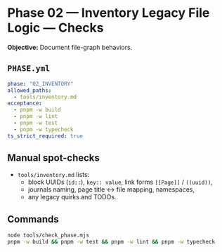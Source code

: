 # Phase 02 — Inventory Legacy File Logic — Checks

**Objective:** Document file-graph behaviors.

## `PHASE.yml`
```yaml
phase: "02_INVENTORY"
allowed_paths:
  - tools/inventory.md
acceptance:
  - pnpm -w build
  - pnpm -w lint
  - pnpm -w test
  - pnpm -w typecheck
ts_strict_required: true
```

## Manual spot-checks
- `tools/inventory.md` lists:
  - block UUIDs (`id::`), `key:: value`, link forms `[[Page]]` / `((uuid))`,
  - journals naming, page title ↔ file mapping, namespaces,
  - any legacy quirks and TODOs.

## Commands
```bash
node tools/check_phase.mjs
pnpm -w build && pnpm -w test && pnpm -w lint && pnpm -w typecheck
```

